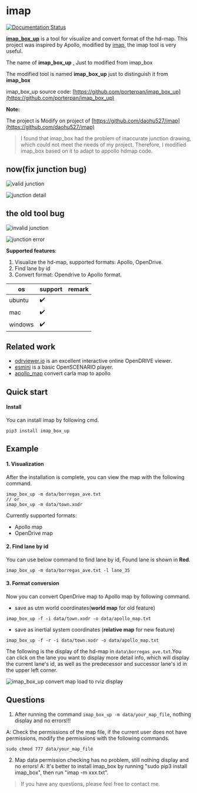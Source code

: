 # imap

[![Documentation Status](https://readthedocs.org/projects/imap/badge/?version=latest)](https://imap.readthedocs.io/en/latest/?badge=latest)

**[imap_box_up](https://imap.readthedocs.io/en/latest/)** is a tool for visualize and convert format of the hd-map. This project was inspired by Apollo, modified by [imap](https://github.com/daohu527/imap), the imap tool is very useful. 

The name of **imap_box_up** , Just to modified from imap_box

The modified tool is named **imap_box_up** just to distinguish it from **imap_box**

imap_box_up source code: [https://github.com/porterpan/imap_box_up](https://github.com/porterpan/imap_box_up)

**Note:**

The project is Modify on project of [https://github.com/daohu527/imap](https://github.com/daohu527/imap)

> I found that imap_box had the problem of inaccurate junction drawing, which could not meet the needs of my project. Therefore, I modified imap_box based on it to adapt to appollo hdmap code. 

## now(fix junction bug)

![valid junction](https://img2.imgtp.com/2024/04/12/aHEcAl7a.png)

![junction detail](https://img2.imgtp.com/2024/04/12/Ct9V2l51.png)

## the old tool bug

![invalid junction](https://img2.imgtp.com/2024/04/12/hOWOvqyr.jpg)

![junction error](https://imap.readthedocs.io/en/latest/_images/map_show.jpg)


**Supported features**:
1. Visualize the hd-map, supported formats: Apollo, OpenDrive.
2. Find lane by id
3. Convert format: Opendrive to Apollo format.

| os      | support                 | remark |
|---------|-------------------------|--------|
| ubuntu  | :heavy_check_mark:      |        |
| mac     | :heavy_check_mark:      |        |
| windows | :heavy_check_mark:      |        |

## Related work
- [odrviewer.io](https://odrviewer.io/) is an excellent interactive online OpenDRIVE viewer.
- [esmini](https://github.com/esmini/esmini) is a basic OpenSCENARIO player.
- [apollo_map](https://github.com/Flycars/apollo_map) convert carla map to apollo

## Quick start

#### Install
You can install imap by following cmd.
```shell
pip3 install imap_box_up
```

## Example
#### 1. Visualization
After the installation is complete, you can view the map with the following command.
```shell
imap_box_up -m data/borregas_ave.txt
// or
imap_box_up -m data/town.xodr
```
Currently supported formats:
* Apollo map
* OpenDrive map

#### 2. Find lane by id
You can use below command to find lane by id, Found lane is shown in **Red**.
```shell
imap_box_up -m data/borregas_ave.txt -l lane_35
```

#### 3. Format conversion
Now you can convert OpenDrive map to Apollo map by following command.

- save as utm world coordinates(**world map** for old feature)
```shell
imap_box_up -f -i data/town.xodr -o data/apollo_map.txt
```

- save as inertial system coordinates (**relative map** for new feature)

```shell
imap_box_up -f -r -i data/town.xodr -o data/apollo_map.txt
```


The following is the display of the hd-map in `data\borregas_ave.txt`.You can click on the lane you want to display more detail info, which will display the current lane's id, as well as the predecessor and successor lane's id in the upper left corner.

![imap_box_up convert map load to rviz display](https://img2.imgtp.com/2024/04/12/a1QPsCb2.png)


## Questions
1. After running the command `imap_box_up -m data/your_map_file`, nothing display and no errors!!!

A: Check the permissions of the map file, if the current user does not have permissions, modify the permissions with the following commands.
```shell
sudo chmod 777 data/your_map_file
```
2. Map data permission checking has no problem, still nothing display and no errors!
A: It's better to install imap_box by running "sudo pip3 install imap_box", then run "imap -m xxx.txt".

> If you have any questions, please feel free to contact me.